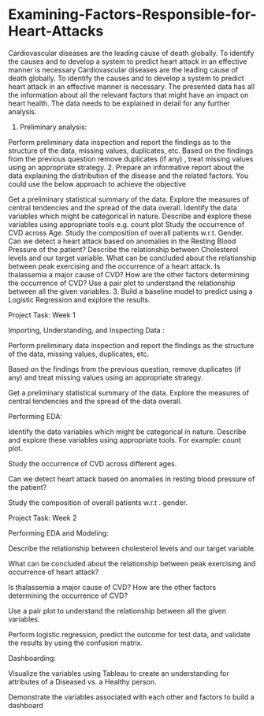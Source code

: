 # Examining-Factors-Responsible-for-Heart-Attacks
Cardiovascular diseases are the leading cause of death globally. To identify the causes and to develop a system to predict heart attack in an effective manner is necessary
Cardiovascular diseases are the leading cause of death globally. To identify the causes and to develop a system to predict heart attack in an effective manner is necessary. The presented data has all the information about all the relevant factors that might have an impact on heart health. The data needs to be explained in detail for any further analysis.

1. Preliminary analysis:

Perform preliminary data inspection and report the findings as to the structure of the data, missing values, duplicates, etc.
Based on the findings from the previous question remove duplicates (if any) , treat missing values using an appropriate strategy.
2. Prepare an informative report about the data explaining the distribution of the disease and the related factors. You could use the below approach to achieve the objective

Get a preliminary statistical summary of the data. Explore the measures of central tendencies and the spread of the data overall.
Identify the data variables which might be categorical in nature. Describe and explore these variables using appropriate tools e.g. count plot
Study the occurrence of CVD across Age.
Study the composition of overall patients w.r.t. Gender.
Can we detect a heart attack based on anomalies in the Resting Blood Pressure of the patient?
Describe the relationship between Cholesterol levels and our target variable.
What can be concluded about the relationship between peak exercising and the occurrence of a heart attack.
Is thalassemia a major cause of CVD?
How are the other factors determining the occurrence of CVD?
Use a pair plot to understand the relationship between all the given variables.
3. Build a baseline model to predict using a Logistic Regression and explore the results.

 

Project Task: Week 1

Importing, Understanding, and Inspecting Data :

Perform preliminary data inspection and report the findings as the structure of the data, missing values, duplicates, etc.

Based on the findings from the previous question, remove duplicates (if any) and treat missing values using an appropriate strategy.

Get a preliminary statistical summary of the data. Explore the measures of central tendencies and the spread of the data overall.

Performing EDA:

Identify the data variables which might be categorical in nature. Describe and explore these variables using appropriate tools. For example: count plot.

Study the occurrence of CVD across different ages.

Can we detect heart attack based on anomalies in resting blood pressure of the patient?

Study the composition of overall patients w.r.t . gender.


 

Project Task: Week 2

Performing EDA and Modeling:

Describe the relationship between cholesterol levels and our target variable.

What can be concluded about the relationship between peak exercising and occurrence of heart attack?

Is thalassemia a major cause of CVD? How are the other factors determining the occurrence of CVD?

Use a pair plot to understand the relationship between all the given variables.

Perform logistic regression, predict the outcome for test data, and validate the results by using the confusion matrix.

Dashboarding:

Visualize the variables using Tableau to create an understanding for attributes of a Diseased vs. a Healthy person.

Demonstrate  the variables associated with each other and factors to build a dashboard

 
